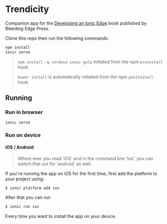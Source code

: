Trendicity
==================

Companion app for the [Developing an Ionic Edge](http://shop.oreilly.com/product/9781939902160.do) book published by Bleeding Edge Press.

Clone this repo then run the following commands:

```sh
npm install
ionic serve
```

> `npm install -g cordova ionic gulp` initiated from the npm `preinstall` hook.

> `bower install` is automatically initiated from the npm `postinstall` hook.

## Running

### Run in browser 

`ionic serve`

### Run on device

#### iOS / Android

> Where ever you read 'iOS' and in the command line 'ios', you can switch that out for 'android' as well.

If you're running the app on iOS for the first time, first add the platform to your project using:

```sh
$ ionic platform add ios
```

After that you can run

```sh
$ ionic run ios
```

Every time you want to install the app on your device.

